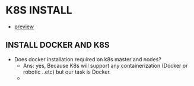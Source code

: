# K8S INSTALL
* [preview](https://www.edureka.co/blog/install-kubernetes-on-ubuntu)

## INSTALL DOCKER AND K8S 
* Does docker installation required on k8s master and nodes?
  * Ans: yes, Because K8s will support any containerization (Docker or       robotic ..etc) but our task is Docker.
  * 
